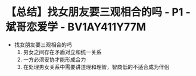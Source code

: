# 【总结】找女朋友要三观相合的吗 - P1 - 斌哥恋爱学 - BV1AY411Y77M

-   找女朋友要三观相合的吗
    1.  男女之间存在矛盾对立和统一关系
    2.  一方必须妥协才能形成合力
    3.  在处理男女关系中需要讲道理和理智，智商低的不适合成为伴侣